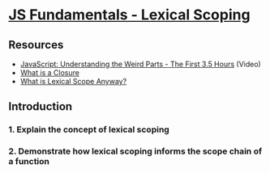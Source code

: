 # [JS Fundamentals - Lexical Scoping](https://learn.co/tracks/online-software-engineering-structured/front-end-web-programming/recognizing-javascript-events/js-fundamentals-lexical-scoping)

## Resources

- [JavaScript: Understanding the Weird Parts - The First 3.5 Hours](https://www.youtube.com/watch?v=Bv_5Zv5c-Ts) (Video)
- [What is a Closure](https://medium.com/javascript-scene/master-the-javascript-interview-what-is-a-closure-b2f0d2152b36)
- [What is Lexical Scope Anyway?](http://astronautweb.co/javascript-lexical-scope/)

## Introduction

### 1. Explain the concept of lexical scoping

### 2. Demonstrate how lexical scoping informs the scope chain of a function